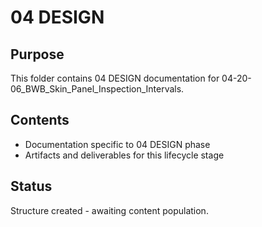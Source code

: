 # 04 DESIGN

## Purpose
This folder contains 04 DESIGN documentation for 04-20-06_BWB_Skin_Panel_Inspection_Intervals.

## Contents
- Documentation specific to 04 DESIGN phase
- Artifacts and deliverables for this lifecycle stage

## Status
Structure created - awaiting content population.
